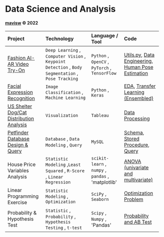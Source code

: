 # Data Science and Analysis
#### [mavisw](https://github.com/mavisw) &copy; 2022


|    Project   |   Technology  |   Language / Tool  |        Code      |
|:-------------| :------------ | :----------------  | :----------------  |
| [Fashion AI-AR Video Try-On](https://github.com/mavis-wang/FAI_VTON) | `Deep Learning` , `Computer Vision` , `Keypoint Detection` , `Body Segmentation` , `Pose Tracking` | `Python` , `OpenCV` , `PyTorch` , `TensorFlow` | [Utils.py](https://github.com/mavis-wang/DSNotes/blob/main/sample/FAI_VTON_utils.py), [Data Engineering](https://github.com/mavis-wang/DSNotes/blob/main/sample/dataEng_FashionProductItem.ipynb), [Human Pose Estimation](https://github.com/mavis-wang/DSNotes/blob/main/sample/Human_Pose_Detection_DL.ipynb)|
| [Facial Expression Recognition](https://github.com/mavis-wang/Facial-Expression-Recognition-Classification) | `Image Classification` , `Machine Learning` | `Python` , `Keras` | [EDA](https://github.com/mavis-wang/DSNotes/blob/main/sample/FER_dataPrep.ipynb), [Transfer Learning (Ensembled)](https://github.com/mavis-wang/DSNotes/blob/main/sample/FER_Ensemble_DL.ipynb)|
| [US Shelter Dog/Cat Distribution Analysis](https://github.com/mavis-wang/US-Animal-Shelter-Overcrowding-Geo-Analysis) | `Visualization` | `Tableau` | [Data Processing](https://github.com/SJSUMS/US-Animal-Shelter-Intake-and-Adoption-Analysis-master/blob/main/process_data.ipynb)|
| [Petfinder Database Design & Query](https://github.com/mavis-wang/Petfinder-Database-Design) | `Database` , `Data Modeling` , `Query`| `MySQL` | [Schema](https://github.com/mavis-wang/DSNotes/blob/main/sample/DB_schema.sql), [Stored Procedure](https://github.com/mavis-wang/DSNotes/blob/main/sample/DB_stored_procedure.sql), [Query](https://github.com/mavis-wang/DSNotes/blob/main/sample/DB_adopter_Queries.sql)|
| House Price Variables Analysis | `Statistic Modeling` ,`Least Squared` , `R-Score` , `Linear Regression`| `scikit-learn` , `numpy` , `pandas` , 'matplotlib' | [ANOVA (univariate and multivariate)](https://github.com/mavis-wang/DSNotes/blob/main/sample/stats_linearReg.ipynb) |
| Linear Programming Exercise| `Statistic Modeling` , `Optimization` | `SciPy` , `Seaborn` | [Optimization Problem](https://github.com/mavis-wang/DSNotes/blob/main/sample/stats_optimization.ipynb)|
| Probability & Hypothesis Test | `Statistic` , `Probability` , `Hypothesis Testing` , `t-test` | `Scipy` , `Numpy` , 'Pandas' | [Probability and AB Test](https://github.com/mavis-wang/DSNotes/blob/main/sample/stats_prob_hypo.ipynb) |

